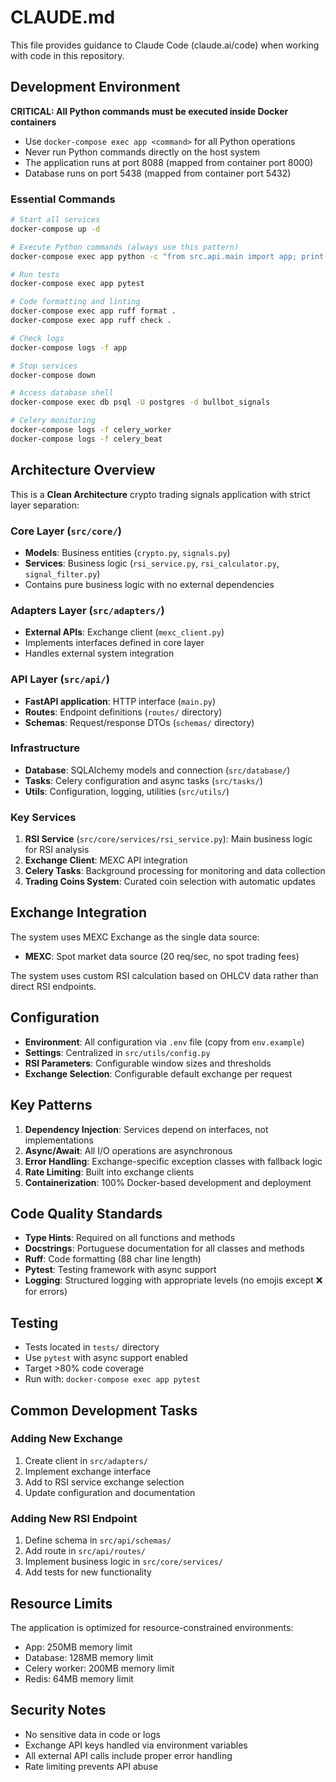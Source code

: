 # CLAUDE.md

This file provides guidance to Claude Code (claude.ai/code) when working with code in this repository.

## Development Environment

**CRITICAL: All Python commands must be executed inside Docker containers**

- Use `docker-compose exec app <command>` for all Python operations
- Never run Python commands directly on the host system
- The application runs at port 8088 (mapped from container port 8000)
- Database runs on port 5438 (mapped from container port 5432)

### Essential Commands

```bash
# Start all services
docker-compose up -d

# Execute Python commands (always use this pattern)
docker-compose exec app python -c "from src.api.main import app; print('App loaded')"

# Run tests
docker-compose exec app pytest

# Code formatting and linting
docker-compose exec app ruff format .
docker-compose exec app ruff check .

# Check logs
docker-compose logs -f app

# Stop services
docker-compose down

# Access database shell
docker-compose exec db psql -U postgres -d bullbot_signals

# Celery monitoring
docker-compose logs -f celery_worker
docker-compose logs -f celery_beat

```

## Architecture Overview

This is a **Clean Architecture** crypto trading signals application with strict layer separation:

### Core Layer (`src/core/`)
- **Models**: Business entities (`crypto.py`, `signals.py`)
- **Services**: Business logic (`rsi_service.py`, `rsi_calculator.py`, `signal_filter.py`)
- Contains pure business logic with no external dependencies

### Adapters Layer (`src/adapters/`)
- **External APIs**: Exchange client (`mexc_client.py`)
- Implements interfaces defined in core layer
- Handles external system integration

### API Layer (`src/api/`)
- **FastAPI application**: HTTP interface (`main.py`)
- **Routes**: Endpoint definitions (`routes/` directory)
- **Schemas**: Request/response DTOs (`schemas/` directory)

### Infrastructure
- **Database**: SQLAlchemy models and connection (`src/database/`)
- **Tasks**: Celery configuration and async tasks (`src/tasks/`)
- **Utils**: Configuration, logging, utilities (`src/utils/`)

### Key Services

1. **RSI Service** (`src/core/services/rsi_service.py`): Main business logic for RSI analysis
2. **Exchange Client**: MEXC API integration
3. **Celery Tasks**: Background processing for monitoring and data collection
4. **Trading Coins System**: Curated coin selection with automatic updates

## Exchange Integration

The system uses MEXC Exchange as the single data source:

- **MEXC**: Spot market data source (20 req/sec, no spot trading fees)

The system uses custom RSI calculation based on OHLCV data rather than direct RSI endpoints.

## Configuration

- **Environment**: All configuration via `.env` file (copy from `env.example`)
- **Settings**: Centralized in `src/utils/config.py`
- **RSI Parameters**: Configurable window sizes and thresholds
- **Exchange Selection**: Configurable default exchange per request

## Key Patterns

1. **Dependency Injection**: Services depend on interfaces, not implementations
2. **Async/Await**: All I/O operations are asynchronous
3. **Error Handling**: Exchange-specific exception classes with fallback logic
4. **Rate Limiting**: Built into exchange clients
5. **Containerization**: 100% Docker-based development and deployment

## Code Quality Standards

- **Type Hints**: Required on all functions and methods
- **Docstrings**: Portuguese documentation for all classes and methods
- **Ruff**: Code formatting (88 char line length)
- **Pytest**: Testing framework with async support
- **Logging**: Structured logging with appropriate levels (no emojis except ❌ for errors)

## Testing

- Tests located in `tests/` directory
- Use `pytest` with async support enabled
- Target >80% code coverage
- Run with: `docker-compose exec app pytest`

## Common Development Tasks

### Adding New Exchange
1. Create client in `src/adapters/`
2. Implement exchange interface
3. Add to RSI service exchange selection
4. Update configuration and documentation

### Adding New RSI Endpoint
1. Define schema in `src/api/schemas/`
2. Add route in `src/api/routes/`
3. Implement business logic in `src/core/services/`
4. Add tests for new functionality


## Resource Limits

The application is optimized for resource-constrained environments:
- App: 250MB memory limit
- Database: 128MB memory limit  
- Celery worker: 200MB memory limit
- Redis: 64MB memory limit

## Security Notes

- No sensitive data in code or logs
- Exchange API keys handled via environment variables
- All external API calls include proper error handling
- Rate limiting prevents API abuse